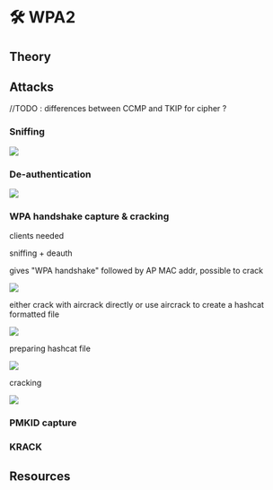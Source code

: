 # 🛠️ WPA2

## Theory



## Attacks

//TODO : differences between CCMP and TKIP for cipher ? 

### Sniffing

![](../../.gitbook/assets/carbon\(23\).png)



### De-authentication

![](../../.gitbook/assets/carbon\(25\).png)

### WPA handshake capture & cracking

clients needed

sniffing + deauth

gives "WPA handshake" followed by AP MAC addr, possible to crack

![](../../.gitbook/assets/carbon\(24\).png)

either crack with aircrack directly or use aircrack to create a hashcat formatted file

![](../../.gitbook/assets/carbon\(27\).png)

preparing hashcat file

![](../../.gitbook/assets/carbon\(31\).png)

cracking

![](../../.gitbook/assets/carbon\(30\).png)

### PMKID capture



### KRACK



## Resources


